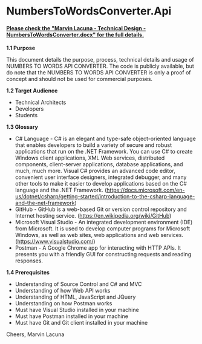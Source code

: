 # NumbersToWordsConverter.Api

<h4><a href="https://github.com/marvinglennlacuna/NumbersToWordsConverter.Api/blob/master/Marvin%20Lacuna%20-%20Technical%20Design%20-%20NumbersToWordsConverter.docx" target="_blank">Please check the "Marvin Lacuna - Technical Design - NumbersToWordsConverter.docx" for the full details.</a></h4>

<b>1.1	Purpose</b>

This document details the purpose, process, technical details and usage of NUMBERS TO WORDS API CONVERTER. 
The code is publicly available, but do note that the NUMBERS TO WORDS API CONVERTER is only a proof of concept and should not be used for commercial purposes. 

<b>1.2	Target Audience</b>
- Technical Architects
- Developers
- Students

<b>1.3	Glossary</b>
- C# Language - C# is an elegant and type-safe object-oriented language that enables developers to build a variety of secure and robust applications that run on the .NET Framework. You can use C# to create Windows client applications, XML Web services, distributed components, client-server applications, database applications, and much, much more. Visual C# provides an advanced code editor, convenient user interface designers, integrated debugger, and many other tools to make it easier to develop applications based on the C# language and the .NET Framework. (https://docs.microsoft.com/en-us/dotnet/csharp/getting-started/introduction-to-the-csharp-language-and-the-net-framework) 
- GitHub - GitHub is a web-based Git or version control repository and Internet hosting service. (https://en.wikipedia.org/wiki/GitHub) 
- Microsoft Visual Studio - An integrated development environment (IDE) from Microsoft. It is used to develop computer programs for Microsoft Windows, as well as web sites, web applications and web services.  (https://www.visualstudio.com/) 
- Postman - A Google Chrome app for interacting with HTTP APIs. It presents you with a friendly GUI for constructing requests and reading responses.

<b>1.4	Prerequisites</b>

- Understanding of Source Control and C# and MVC
- Understanding of how Web API works
- Understanding of HTML, JavaScript and JQuery 
- Understanding on how Postman works
- Must have Visual Studio installed in your machine
- Must have Postman installed in your machine
- Must have Git and Git client installed in your machine

Cheers,
Marvin Lacuna

